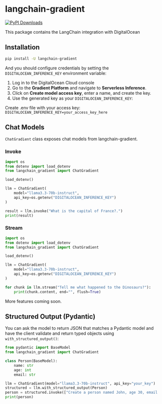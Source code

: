# langchain-gradient  
[![PyPI Downloads](https://static.pepy.tech/badge/langchain-gradient)](https://pepy.tech/projects/langchain-gradient)

This package contains the LangChain integration with DigitalOcean

## Installation

```bash
pip install -U langchain-gradient
```

And you should configure credentials by setting the `DIGITALOCEAN_INFERENCE_KEY` environment variable:

1. Log in to the DigitalOcean Cloud console
2. Go to the **Gradient Platform** and navigate to **Serverless Inference**.
2. Click on **Create model access key**, enter a name, and create the key.
3. Use the generated key as your `DIGITALOCEAN_INFERENCE_KEY`:   


Create .env file with your access key:  
```DIGITALOCEAN_INFERENCE_KEY=your_access_key_here```

## Chat Models

`ChatGradient` class exposes chat models from langchain-gradient.

### Invoke

```python
import os
from dotenv import load_dotenv
from langchain_gradient import ChatGradient

load_dotenv()

llm = ChatGradient(
    model="llama3.3-70b-instruct",
    api_key=os.getenv("DIGITALOCEAN_INFERENCE_KEY")
)

result = llm.invoke("What is the capital of France?.")
print(result)
```

### Stream

```python
import os
from dotenv import load_dotenv
from langchain_gradient import ChatGradient

load_dotenv()

llm = ChatGradient(
    model="llama3.3-70b-instruct",
    api_key=os.getenv("DIGITALOCEAN_INFERENCE_KEY")
)

for chunk in llm.stream("Tell me what happened to the Dinosaurs?"):
    print(chunk.content, end="", flush=True)
```

More features coming soon.

## Structured Output (Pydantic)

You can ask the model to return JSON that matches a Pydantic model and
have the client validate and return typed objects using `with_structured_output()`:

```python
from pydantic import BaseModel
from langchain_gradient import ChatGradient

class Person(BaseModel):
    name: str
    age: int
    email: str

llm = ChatGradient(model="llama3.3-70b-instruct", api_key="your_key")
structured = llm.with_structured_output(Person)
person = structured.invoke(["Create a person named John, age 30, email john@example.com"])
print(person)
```
